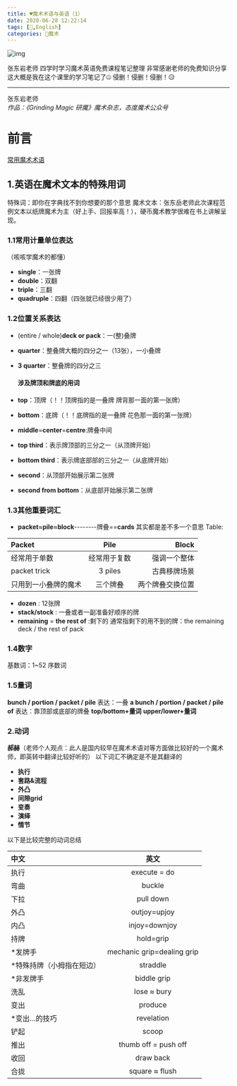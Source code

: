 ```yaml
---
title: ♥魔术术语与英语（1）
date: 2020-06-28 12:22:14
tags: [🎩,English]
categories: 🎩魔术
---
```

![img](https://cdn.jsdelivr.net/gh/ZHEGExyy/front/《纸牌大学》专用术语.png)

张东岩老师 四学时学习魔术英语免费课程笔记整理
非常感谢老师的免费知识分享
这大概是我在这个课里的学习笔记了🤐
侵删！侵删！侵删！😥
<!--more-->
---
张东岩老师  
*作品：《Grinding Magic 研魔》魔术杂志，态度魔术公众号*
# 前言
[常用魔术术语](https://cdn.jsdelivr.net/gh/ZHEGExyy/front/课时一%20讲义.pdf "常用魔术术语")
## 1.英语在魔术文本的特殊用词
特殊词：即你在字典找不到你想要的那个意思
魔术文本：张东岳老师此次课程范例文本以纸牌魔术为主（好上手、回报率高！），硬币魔术教学很难在书上讲解呈现。
### 1.1常用计量单位表达
（咳咳学魔术的都懂）
* **single**：一张牌
* **double**：双翻
* **triple**：三翻
* **quadruple**：四翻（四张就已经很少用了）

### 1.2位置关系表达
* (entire / whole)**deck or pack**：一(整)叠牌

* **quarter**：整叠牌大概的四分之一（13张），一小叠牌
* **3 quarter**：整叠牌的四分之三

  #### 涉及牌顶和牌底的用词

* **top**：顶牌（！！顶牌指的是一叠牌 牌背那一面的第一张牌）
* **bottom**：底牌（！！底牌指的是一叠牌 花色那一面的第一张牌）
* **middle**=**center**=**centre**:牌叠中间

* **top third**：表示牌顶部的三分之一（从顶牌开始）
* **bottom third**：表示牌底部部的三分之一（从底牌开始）

* **second**：从顶部开始展示第二张牌
* **second from bottom**：从底部开始展示第二张牌

### 1.3其他重要词汇
* **packet**≈**pile**≈**block**--------牌叠==**cards**
其实都是差不多一个意思
Table:

|     Packet    |       Pile      |      Block    |
| :------------ | :-------------: | ------------: |
|  经常用于单数  |   经常用于复数   |  强调一个整体  |
| packet trick  |     3 piles     |   古典移牌场景 |
| 只用到一小叠牌的魔术|   三个牌叠   | 两个牌叠交换位置|

* **dozen** : 12张牌
* **stack/stock** : 一叠或者一副准备好顺序的牌
* **remaining** = **the rest of** :剩下的
通常指剩下的用不到的牌：the remaining deck / the rest of pack

### 1.4数字
基数词：1~52
序数词

### 1.5量词
**bunch / portion / packet / pile**
表达：一叠
**a bunch / portion / packet / pile of**
表达：靠顶部或底部的牌叠
**top/bottom+量词**
**upper/lower+量词**

### 2.动词
**郝赫**（老师个人观点：此人是国内较早在魔术术语对等方面做比较好的一个魔术师，即英转中翻译比较好听的）
以下词汇不确定是不是其翻译的
* **执行**
* **套路&流程**
* **外凸**
* **间隙grid**
* **变奏**
* **演绎**
* **情节**

以下是比较完整的动词总结

|     中文      |       英文      |
| :------------ | :-------------: |
| 执行 | execute = do |
| 弯曲 | buckle |
| 下拉 | pull down |
| 外凸 | outjoy=upjoy |
| 内凸 | injoy=downjoy |
| 持牌 | hold=grip |
| *发牌手 | mechanic grip=dealing grip |
| *特殊持牌（小拇指在短边） | straddle |
| *非发牌手 | biddle grip |
| 洗乱 | lose ≈ bury |
| 变出 | produce |
| *变出…的技巧 | revelation |
| 铲起 | scoop |
| 推出 |thumb off = push off |
| 收回 | draw back |
| 合拢 |square ≈ flush |